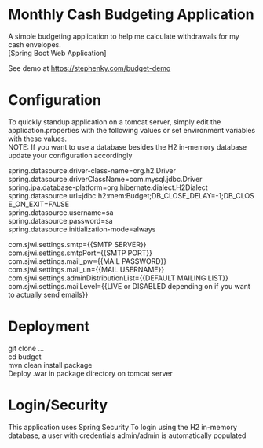 # Monthly Cash Budgeting Application
A simple budgeting application to help me calculate withdrawals for my cash envelopes.  
[Spring Boot Web Application]

See demo at https://stephenky.com/budget-demo

# Configuration
To quickly standup application on a tomcat server, simply edit the application.properties with the following values or set environment variables with these values.  
NOTE: If you want to use a database besides the H2 in-memory database update your configuration accordingly 

spring.datasource.driver-class-name=org.h2.Driver  
spring.datasource.driverClassName=com.mysql.jdbc.Driver  
spring.jpa.database-platform=org.hibernate.dialect.H2Dialect  
spring.datasource.url=jdbc:h2:mem:Budget;DB_CLOSE_DELAY=-1;DB_CLOSE_ON_EXIT=FALSE  
spring.datasource.username=sa  
spring.datasource.password=sa  
spring.datasource.initialization-mode=always  

com.sjwi.settings.smtp={{SMTP SERVER}}  
com.sjwi.settings.smtpPort={{SMTP PORT}}  
com.sjwi.settings.mail_pw={{MAIL PASSWORD}}  
com.sjwi.settings.mail_un={{MAIL USERNAME}}  
com.sjwi.settings.adminDistributionList={{DEFAULT MAILING LIST}}  
com.sjwi.settings.mailLevel={{LIVE or DISABLED depending on if you want to actually send emails}}  

# Deployment
git clone ...  
cd budget  
mvn clean install package  
Deploy .war in package directory on tomcat server  

# Login/Security
This application uses Spring Security 
To login using the H2 in-memory database, a user with credentials admin/admin is automatically populated
